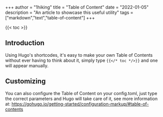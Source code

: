 +++
author = "1hiking"
title = "Table of Content"
date = "2022-01-05"
description = "An article to showcase this useful utility"
tags = ["markdown","text","table-of-content"]
+++

{{< toc >}}

## Introduction

Using Hugo's shortcodes, it's easy to make your own Table of Contents without ever having to think about it, simply type `{{</* toc */>}}` and one will appear manually.

## Customizing

You can also configure the Table of Content on your config.toml, just type the correct parameters and Hugo will take care of it, see more information at: <https://gohugo.io/getting-started/configuration-markup/#table-of-contents>
